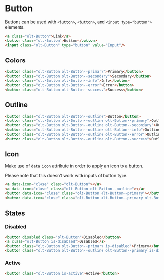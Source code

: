 # Button

Buttons can be used with `<button>`, `<button>`, and `<input type="button">` elements.

```html
<a class="olt-Button">Link</a>
<button class="olt-Button">Button</button>
<input class="olt-Button" type="button" value="Input"/>
```

## Colors

```html
<button class="olt-Button olt-Button--primary">Primary</button>
<button class="olt-Button olt-Button--secondary">Secondary</button>
<button class="olt-Button olt-Button--info">Info</button>
<button class="olt-Button olt-Button--error">Error</button>
<button class="olt-Button olt-Button--success">Success</button>
```

## Outline


```html
<button class="olt-Button olt-Button--outline">Button</button>
<button class="olt-Button olt-Button--outline olt-Button--primary">Outline</button>
<button class="olt-Button olt-Button--outline olt-Button--secondary">Outline</button>
<button class="olt-Button olt-Button--outline olt-Button--info">Outline</button>
<button class="olt-Button olt-Button--outline olt-Button--error">Outline</button>
<button class="olt-Button olt-Button--outline olt-Button--success">Outline</button>
```

## Icon

Make use of `data-icon` attribute in order to apply an icon to a button.

Please note that this doesn't work with inputs of button type.

```html
<a data-icon="close" class="olt-Button"></a>
<a data-icon="close" class="olt-Button olt-Button--outline"></a>
<button data-icon="close" class="olt-Button olt-Button--primary"></button>
<button data-icon="close" class="olt-Button olt-Button--primary olt-Button--outline"></button>
```

## States


### Disabled

```html
<button disabled class="olt-Button">Disabled</button>
<a class="olt-Button is-disabled">Disabled</a>
<button class="olt-Button olt-Button--primary is-disabled">Primary</button>
<button class="olt-Button olt-Button--outline olt-Button--primary is-disabled">Outline</button>
```

### Active

```html
<button class="olt-Button is-active">Active</button>
```

<!--
### Pending

```html
<button class="olt-Button is-pending">Pending</button>
<button class="olt-Button olt-Button--outline is-pending">Pending</button>
<button class="olt-Button olt-Button--primary is-pending">Pending</button>
<button class="olt-Button olt-Button--primary olt-Button--outline is-pending">Pending</button>
```
-->
